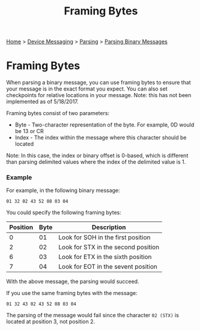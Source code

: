 ﻿---
title: Framing Bytes
keywords: parsers, messaging, binary, hex

created: 20170927
updated: 20170927
createdby: Kevin D. Wolf
updatedby: Kevin D. Wolf
---
[Home](../../Index.md) > [Device Messaging](../Index.md) > [Parsing](Index.md) > [Parsing Binary Messages](ParsingBinaryMessages.md)

# Framing Bytes

When parsing a binary message, you can use framing bytes to ensure that your message is in the exact format you expect.  You can also set checkpoints for relative locations in your message.  Note: this has not been implemented as of 5/18/2017.

Framing bytes consist of two parameters:

* Byte - Two-character representation of the byte.  For example, 0D would be 13 or CR
* Index - The index within the message where this character should be located

Note: In this case, the index or binary offset is 0-based, which is different than parsing delimited values where the index of the delimited value is 1.

### Example
For example, in the following binary message:

`01 32 02 43 52 08 03 04`

You could specify the following framing bytes:

| Position | Byte | Description |
|-----|-----|-----|
|  0  | 01 | Look for SOH in the first position |
|  2  | 02 | Look for STX in the second position |
|  6  | 03 | Look for ETX in the sixth position |
|  7  | 04 | Look for EOT in the sevent position |

With the above message, the parsing would succeed.

If you use the same framing bytes with the message:

`01 32 43 02 43 52 08 03 04`

The parsing of the message would fail since the character `02 (STX)` is located at position 3, not position 2.
